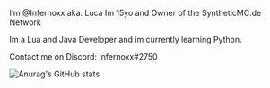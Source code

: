 I’m @Infernoxx aka. Luca
Im 15yo and Owner of the SyntheticMC.de Network

Im a Lua and Java Developer and im currently learning Python.

Contact me on Discord:
Infernoxx#2750

![Anurag's GitHub stats](https://github-readme-stats.vercel.app/api?username=infernoxx&show_icons=true&theme=radical)
